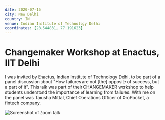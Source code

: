 ```yaml
---
date: 2020-07-15
city: New Delhi
country: IN
venue: Indian Institute of Technology Delhi
coordinates: [28.544831, 77.191623]
---
```


# Changemaker Workshop at Enactus, IIT Delhi

I was invited by Enactus, Indian Institute of Technology Delhi, to be part of a panel discussion about "How failures are not [the] opposite of success, but a part of it". This talk was part of their CHANGEMAKER workshop to help students understand the importance of learning from failures. With me on the panel was Tarusha Mittal, Chief Operations Officer of OroPocket, a fintech company.

![Screenshot of Zoom talk](https://user-images.githubusercontent.com/2841780/92990648-ca867700-f4fb-11ea-87e9-b66fd2c1c7a3.png)
